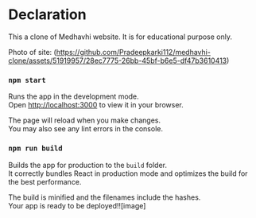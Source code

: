 # Declaration

This a clone of Medhavhi website. It is for educational purpose only.

Photo of site:
(https://github.com/Pradeepkarki112/medhavhi-clone/assets/51919957/28ec7775-26bb-45bf-b6e5-df47b3610413)

### `npm start`

Runs the app in the development mode.\
Open [http://localhost:3000](http://localhost:3000) to view it in your browser.

The page will reload when you make changes.\
You may also see any lint errors in the console.


### `npm run build`

Builds the app for production to the `build` folder.\
It correctly bundles React in production mode and optimizes the build for the best performance.

The build is minified and the filenames include the hashes.\
Your app is ready to be deployed!![image]
